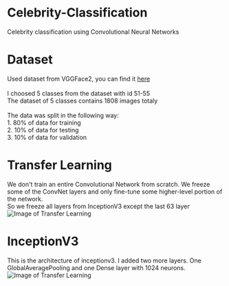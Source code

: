 # Celebrity-Classification
Celebrity classification using Convolutional Neural Networks


# Dataset
Used  dataset from VGGFace2, you can find it <a href="http://www.robots.ox.ac.uk/~vgg/data/vgg_face2/">here</a>
<br>
<br>I choosed 5 classes from the dataset with  id 51-55
<br>The dataset of 5 classes contains 1808 images totaly
<br>
<br>The data was split in the following way:
<br> 1. 80% of data for training
<br> 2. 10% of data for testing
<br> 3. 10% of data for validation


# Transfer Learning
We don't train an entire Convolutional Network from scratch. We freeze some of the  ConvNet layers and only fine-tune some higher-level portion of the network.
<br>So we freeze all layers from InceptionV3  except  the last 63 layer
![Image of Transfer Learning ](https://www.topbots.com/wp-content/uploads/2019/12/cover_transfer_learning_1600px_web-1280x640.jpg)


# InceptionV3
This is the architecture of inceptionv3. I added two more layers. One GlobalAveragePooling and one Dense layer with 1024 neurons.
![Image of Transfer Learning ](https://miro.medium.com/max/960/1*gqKM5V-uo2sMFFPDS84yJw.png)
